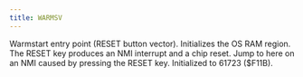 ```yaml
---
title: WARMSV
---
```

Warmstart entry point (RESET button vector). Initializes the OS RAM region. The RESET key produces an NMI interrupt and a chip reset. Jump to here on an NMI caused by pressing the RESET key. Initialized to 61723 ($F11B).  

